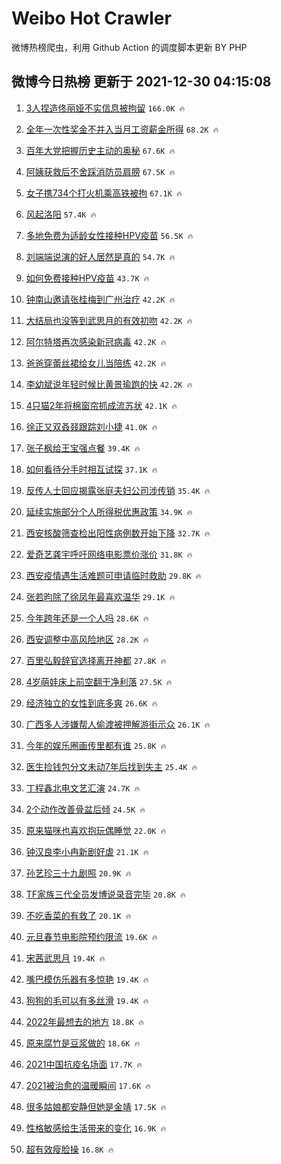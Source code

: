 # Weibo Hot Crawler 



微博热榜爬虫，利用 Github Action 的调度脚本更新 BY PHP 


## 微博今日热榜 更新于 2021-12-30 04:15:08 
1. [3人捏造佟丽娅不实信息被拘留](https://s.weibo.com/weibo?q=%233%E4%BA%BA%E6%8D%8F%E9%80%A0%E4%BD%9F%E4%B8%BD%E5%A8%85%E4%B8%8D%E5%AE%9E%E4%BF%A1%E6%81%AF%E8%A2%AB%E6%8B%98%E7%95%99%23&Refer=top) `166.0K 🔥` 

1. [全年一次性奖金不并入当月工资薪金所得](https://s.weibo.com/weibo?q=%23%E5%85%A8%E5%B9%B4%E4%B8%80%E6%AC%A1%E6%80%A7%E5%A5%96%E9%87%91%E4%B8%8D%E5%B9%B6%E5%85%A5%E5%BD%93%E6%9C%88%E5%B7%A5%E8%B5%84%E8%96%AA%E9%87%91%E6%89%80%E5%BE%97%23&Refer=top) `68.2K 🔥` 

1. [百年大党把握历史主动的奥秘](https://s.weibo.com/weibo?q=%23%E7%99%BE%E5%B9%B4%E5%A4%A7%E5%85%9A%E6%8A%8A%E6%8F%A1%E5%8E%86%E5%8F%B2%E4%B8%BB%E5%8A%A8%E7%9A%84%E5%A5%A5%E7%A7%98%23&Refer=top) `67.6K 🔥` 

1. [阿姨获救后不舍踩消防员肩膀](https://s.weibo.com/weibo?q=%E9%98%BF%E5%A7%A8%E8%8E%B7%E6%95%91%E5%90%8E%E4%B8%8D%E8%88%8D%E8%B8%A9%E6%B6%88%E9%98%B2%E5%91%98%E8%82%A9%E8%86%80&Refer=top) `67.5K 🔥` 

1. [女子携734个打火机乘高铁被拘](https://s.weibo.com/weibo?q=%23%E5%A5%B3%E5%AD%90%E6%90%BA734%E4%B8%AA%E6%89%93%E7%81%AB%E6%9C%BA%E4%B9%98%E9%AB%98%E9%93%81%E8%A2%AB%E6%8B%98%23&Refer=top) `67.1K 🔥` 

1. [风起洛阳](https://s.weibo.com/weibo?q=%E9%A3%8E%E8%B5%B7%E6%B4%9B%E9%98%B3&Refer=top) `57.4K 🔥` 

1. [多地免费为适龄女性接种HPV疫苗](https://s.weibo.com/weibo?q=%23%E5%A4%9A%E5%9C%B0%E5%85%8D%E8%B4%B9%E4%B8%BA%E9%80%82%E9%BE%84%E5%A5%B3%E6%80%A7%E6%8E%A5%E7%A7%8DHPV%E7%96%AB%E8%8B%97%23&Refer=top) `56.5K 🔥` 

1. [刘端端说演的好人居然是真的](https://s.weibo.com/weibo?q=%23%E5%88%98%E7%AB%AF%E7%AB%AF%E8%AF%B4%E6%BC%94%E7%9A%84%E5%A5%BD%E4%BA%BA%E5%B1%85%E7%84%B6%E6%98%AF%E7%9C%9F%E7%9A%84%23&Refer=top) `54.7K 🔥` 

1. [如何免费接种HPV疫苗](https://s.weibo.com/weibo?q=%23%E5%A6%82%E4%BD%95%E5%85%8D%E8%B4%B9%E6%8E%A5%E7%A7%8DHPV%E7%96%AB%E8%8B%97%23&Refer=top) `43.7K 🔥` 

1. [钟南山邀请张桂梅到广州治疗](https://s.weibo.com/weibo?q=%23%E9%92%9F%E5%8D%97%E5%B1%B1%E9%82%80%E8%AF%B7%E5%BC%A0%E6%A1%82%E6%A2%85%E5%88%B0%E5%B9%BF%E5%B7%9E%E6%B2%BB%E7%96%97%23&Refer=top) `42.2K 🔥` 

1. [大结局也没等到武思月的有效初吻](https://s.weibo.com/weibo?q=%23%E5%A4%A7%E7%BB%93%E5%B1%80%E4%B9%9F%E6%B2%A1%E7%AD%89%E5%88%B0%E6%AD%A6%E6%80%9D%E6%9C%88%E7%9A%84%E6%9C%89%E6%95%88%E5%88%9D%E5%90%BB%23&Refer=top) `42.2K 🔥` 

1. [阿尔特塔再次感染新冠病毒](https://s.weibo.com/weibo?q=%23%E9%98%BF%E5%B0%94%E7%89%B9%E5%A1%94%E5%86%8D%E6%AC%A1%E6%84%9F%E6%9F%93%E6%96%B0%E5%86%A0%E7%97%85%E6%AF%92%23&Refer=top) `42.2K 🔥` 

1. [爸爸穿蕾丝裙给女儿当陪练](https://s.weibo.com/weibo?q=%23%E7%88%B8%E7%88%B8%E7%A9%BF%E8%95%BE%E4%B8%9D%E8%A3%99%E7%BB%99%E5%A5%B3%E5%84%BF%E5%BD%93%E9%99%AA%E7%BB%83%23&Refer=top) `42.2K 🔥` 

1. [李幼斌说年轻时候比黄景瑜跑的快](https://s.weibo.com/weibo?q=%23%E6%9D%8E%E5%B9%BC%E6%96%8C%E8%AF%B4%E5%B9%B4%E8%BD%BB%E6%97%B6%E5%80%99%E6%AF%94%E9%BB%84%E6%99%AF%E7%91%9C%E8%B7%91%E7%9A%84%E5%BF%AB%23&Refer=top) `42.2K 🔥` 

1. [4只猫2年将棉窗帘抓成流苏状](https://s.weibo.com/weibo?q=%234%E5%8F%AA%E7%8C%AB2%E5%B9%B4%E5%B0%86%E6%A3%89%E7%AA%97%E5%B8%98%E6%8A%93%E6%88%90%E6%B5%81%E8%8B%8F%E7%8A%B6%23&Refer=top) `42.1K 🔥` 

1. [徐正又双叒叕跟踪刘小捷](https://s.weibo.com/weibo?q=%23%E5%BE%90%E6%AD%A3%E5%8F%88%E5%8F%8C%E5%8F%92%E5%8F%95%E8%B7%9F%E8%B8%AA%E5%88%98%E5%B0%8F%E6%8D%B7%23&Refer=top) `41.0K 🔥` 

1. [张子枫给王宝强点餐](https://s.weibo.com/weibo?q=%23%E5%BC%A0%E5%AD%90%E6%9E%AB%E7%BB%99%E7%8E%8B%E5%AE%9D%E5%BC%BA%E7%82%B9%E9%A4%90%23&Refer=top) `39.4K 🔥` 

1. [如何看待分手时相互试探](https://s.weibo.com/weibo?q=%23%E5%A6%82%E4%BD%95%E7%9C%8B%E5%BE%85%E5%88%86%E6%89%8B%E6%97%B6%E7%9B%B8%E4%BA%92%E8%AF%95%E6%8E%A2%23&Refer=top) `37.1K 🔥` 

1. [反传人士回应揭露张庭夫妇公司涉传销](https://s.weibo.com/weibo?q=%23%E5%8F%8D%E4%BC%A0%E4%BA%BA%E5%A3%AB%E5%9B%9E%E5%BA%94%E6%8F%AD%E9%9C%B2%E5%BC%A0%E5%BA%AD%E5%A4%AB%E5%A6%87%E5%85%AC%E5%8F%B8%E6%B6%89%E4%BC%A0%E9%94%80%23&Refer=top) `35.4K 🔥` 

1. [延续实施部分个人所得税优惠政策](https://s.weibo.com/weibo?q=%23%E5%BB%B6%E7%BB%AD%E5%AE%9E%E6%96%BD%E9%83%A8%E5%88%86%E4%B8%AA%E4%BA%BA%E6%89%80%E5%BE%97%E7%A8%8E%E4%BC%98%E6%83%A0%E6%94%BF%E7%AD%96%23&Refer=top) `34.9K 🔥` 

1. [西安核酸筛查检出阳性病例数开始下降](https://s.weibo.com/weibo?q=%23%E8%A5%BF%E5%AE%89%E6%A0%B8%E9%85%B8%E7%AD%9B%E6%9F%A5%E6%A3%80%E5%87%BA%E9%98%B3%E6%80%A7%E7%97%85%E4%BE%8B%E6%95%B0%E5%BC%80%E5%A7%8B%E4%B8%8B%E9%99%8D%23&Refer=top) `32.7K 🔥` 

1. [爱奇艺龚宇呼吁网络电影票价涨价](https://s.weibo.com/weibo?q=%23%E7%88%B1%E5%A5%87%E8%89%BA%E9%BE%9A%E5%AE%87%E5%91%BC%E5%90%81%E7%BD%91%E7%BB%9C%E7%94%B5%E5%BD%B1%E7%A5%A8%E4%BB%B7%E6%B6%A8%E4%BB%B7%23&Refer=top) `31.8K 🔥` 

1. [西安疫情遇生活难题可申请临时救助](https://s.weibo.com/weibo?q=%23%E8%A5%BF%E5%AE%89%E7%96%AB%E6%83%85%E9%81%87%E7%94%9F%E6%B4%BB%E9%9A%BE%E9%A2%98%E5%8F%AF%E7%94%B3%E8%AF%B7%E4%B8%B4%E6%97%B6%E6%95%91%E5%8A%A9%23&Refer=top) `29.8K 🔥` 

1. [张若昀除了徐凤年最喜欢温华](https://s.weibo.com/weibo?q=%23%E5%BC%A0%E8%8B%A5%E6%98%80%E9%99%A4%E4%BA%86%E5%BE%90%E5%87%A4%E5%B9%B4%E6%9C%80%E5%96%9C%E6%AC%A2%E6%B8%A9%E5%8D%8E%23&Refer=top) `29.1K 🔥` 

1. [今年跨年还是一个人吗](https://s.weibo.com/weibo?q=%23%E4%BB%8A%E5%B9%B4%E8%B7%A8%E5%B9%B4%E8%BF%98%E6%98%AF%E4%B8%80%E4%B8%AA%E4%BA%BA%E5%90%97%23&Refer=top) `28.6K 🔥` 

1. [西安调整中高风险地区](https://s.weibo.com/weibo?q=%23%E8%A5%BF%E5%AE%89%E8%B0%83%E6%95%B4%E4%B8%AD%E9%AB%98%E9%A3%8E%E9%99%A9%E5%9C%B0%E5%8C%BA%23&Refer=top) `28.2K 🔥` 

1. [百里弘毅辞官选择离开神都](https://s.weibo.com/weibo?q=%23%E7%99%BE%E9%87%8C%E5%BC%98%E6%AF%85%E8%BE%9E%E5%AE%98%E9%80%89%E6%8B%A9%E7%A6%BB%E5%BC%80%E7%A5%9E%E9%83%BD%23&Refer=top) `27.8K 🔥` 

1. [4岁萌娃床上前空翻干净利落](https://s.weibo.com/weibo?q=%234%E5%B2%81%E8%90%8C%E5%A8%83%E5%BA%8A%E4%B8%8A%E5%89%8D%E7%A9%BA%E7%BF%BB%E5%B9%B2%E5%87%80%E5%88%A9%E8%90%BD%23&Refer=top) `27.5K 🔥` 

1. [经济独立的女性到底多爽](https://s.weibo.com/weibo?q=%23%E7%BB%8F%E6%B5%8E%E7%8B%AC%E7%AB%8B%E7%9A%84%E5%A5%B3%E6%80%A7%E5%88%B0%E5%BA%95%E5%A4%9A%E7%88%BD%23&Refer=top) `26.6K 🔥` 

1. [广西多人涉嫌帮人偷渡被押解游街示众](https://s.weibo.com/weibo?q=%23%E5%B9%BF%E8%A5%BF%E5%A4%9A%E4%BA%BA%E6%B6%89%E5%AB%8C%E5%B8%AE%E4%BA%BA%E5%81%B7%E6%B8%A1%E8%A2%AB%E6%8A%BC%E8%A7%A3%E6%B8%B8%E8%A1%97%E7%A4%BA%E4%BC%97%23&Refer=top) `26.1K 🔥` 

1. [今年的娱乐圈画传里都有谁](https://s.weibo.com/weibo?q=%23%E4%BB%8A%E5%B9%B4%E7%9A%84%E5%A8%B1%E4%B9%90%E5%9C%88%E7%94%BB%E4%BC%A0%E9%87%8C%E9%83%BD%E6%9C%89%E8%B0%81%23&Refer=top) `25.8K 🔥` 

1. [医生捡钱包分文未动7年后找到失主](https://s.weibo.com/weibo?q=%23%E5%8C%BB%E7%94%9F%E6%8D%A1%E9%92%B1%E5%8C%85%E5%88%86%E6%96%87%E6%9C%AA%E5%8A%A87%E5%B9%B4%E5%90%8E%E6%89%BE%E5%88%B0%E5%A4%B1%E4%B8%BB%23&Refer=top) `25.4K 🔥` 

1. [丁程鑫北电文艺汇演](https://s.weibo.com/weibo?q=%23%E4%B8%81%E7%A8%8B%E9%91%AB%E5%8C%97%E7%94%B5%E6%96%87%E8%89%BA%E6%B1%87%E6%BC%94%23&Refer=top) `24.7K 🔥` 

1. [2个动作改善骨盆后倾](https://s.weibo.com/weibo?q=%232%E4%B8%AA%E5%8A%A8%E4%BD%9C%E6%94%B9%E5%96%84%E9%AA%A8%E7%9B%86%E5%90%8E%E5%80%BE%23&Refer=top) `24.5K 🔥` 

1. [原来猫咪也喜欢抱玩偶睡觉](https://s.weibo.com/weibo?q=%23%E5%8E%9F%E6%9D%A5%E7%8C%AB%E5%92%AA%E4%B9%9F%E5%96%9C%E6%AC%A2%E6%8A%B1%E7%8E%A9%E5%81%B6%E7%9D%A1%E8%A7%89%23&Refer=top) `22.0K 🔥` 

1. [钟汉良李小冉新剧好虐](https://s.weibo.com/weibo?q=%23%E9%92%9F%E6%B1%89%E8%89%AF%E6%9D%8E%E5%B0%8F%E5%86%89%E6%96%B0%E5%89%A7%E5%A5%BD%E8%99%90%23&Refer=top) `21.1K 🔥` 

1. [孙艺珍三十九剧照](https://s.weibo.com/weibo?q=%23%E5%AD%99%E8%89%BA%E7%8F%8D%E4%B8%89%E5%8D%81%E4%B9%9D%E5%89%A7%E7%85%A7%23&Refer=top) `20.9K 🔥` 

1. [TF家族三代全员发博说录音完毕](https://s.weibo.com/weibo?q=%23TF%E5%AE%B6%E6%97%8F%E4%B8%89%E4%BB%A3%E5%85%A8%E5%91%98%E5%8F%91%E5%8D%9A%E8%AF%B4%E5%BD%95%E9%9F%B3%E5%AE%8C%E6%AF%95%23&Refer=top) `20.8K 🔥` 

1. [不吃香菜的有救了](https://s.weibo.com/weibo?q=%23%E4%B8%8D%E5%90%83%E9%A6%99%E8%8F%9C%E7%9A%84%E6%9C%89%E6%95%91%E4%BA%86%23&Refer=top) `20.1K 🔥` 

1. [元旦春节电影院预约限流](https://s.weibo.com/weibo?q=%23%E5%85%83%E6%97%A6%E6%98%A5%E8%8A%82%E7%94%B5%E5%BD%B1%E9%99%A2%E9%A2%84%E7%BA%A6%E9%99%90%E6%B5%81%23&Refer=top) `19.6K 🔥` 

1. [宋茜武思月](https://s.weibo.com/weibo?q=%E5%AE%8B%E8%8C%9C%E6%AD%A6%E6%80%9D%E6%9C%88&Refer=top) `19.4K 🔥` 

1. [嘴巴模仿乐器有多惊艳](https://s.weibo.com/weibo?q=%23%E5%98%B4%E5%B7%B4%E6%A8%A1%E4%BB%BF%E4%B9%90%E5%99%A8%E6%9C%89%E5%A4%9A%E6%83%8A%E8%89%B3%23&Refer=top) `19.4K 🔥` 

1. [狗狗的毛可以有多丝滑](https://s.weibo.com/weibo?q=%23%E7%8B%97%E7%8B%97%E7%9A%84%E6%AF%9B%E5%8F%AF%E4%BB%A5%E6%9C%89%E5%A4%9A%E4%B8%9D%E6%BB%91%23&Refer=top) `19.4K 🔥` 

1. [2022年最想去的地方](https://s.weibo.com/weibo?q=%232022%E5%B9%B4%E6%9C%80%E6%83%B3%E5%8E%BB%E7%9A%84%E5%9C%B0%E6%96%B9%23&Refer=top) `18.8K 🔥` 

1. [原来腐竹是豆浆做的](https://s.weibo.com/weibo?q=%23%E5%8E%9F%E6%9D%A5%E8%85%90%E7%AB%B9%E6%98%AF%E8%B1%86%E6%B5%86%E5%81%9A%E7%9A%84%23&Refer=top) `18.6K 🔥` 

1. [2021中国抗疫名场面](https://s.weibo.com/weibo?q=%232021%E4%B8%AD%E5%9B%BD%E6%8A%97%E7%96%AB%E5%90%8D%E5%9C%BA%E9%9D%A2%23&Refer=top) `17.7K 🔥` 

1. [2021被治愈的温暖瞬间](https://s.weibo.com/weibo?q=%232021%E8%A2%AB%E6%B2%BB%E6%84%88%E7%9A%84%E6%B8%A9%E6%9A%96%E7%9E%AC%E9%97%B4%23&Refer=top) `17.6K 🔥` 

1. [很多姑娘都安静但她是金靖](https://s.weibo.com/weibo?q=%23%E5%BE%88%E5%A4%9A%E5%A7%91%E5%A8%98%E9%83%BD%E5%AE%89%E9%9D%99%E4%BD%86%E5%A5%B9%E6%98%AF%E9%87%91%E9%9D%96%23&Refer=top) `17.5K 🔥` 

1. [性格敏感给生活带来的变化](https://s.weibo.com/weibo?q=%23%E6%80%A7%E6%A0%BC%E6%95%8F%E6%84%9F%E7%BB%99%E7%94%9F%E6%B4%BB%E5%B8%A6%E6%9D%A5%E7%9A%84%E5%8F%98%E5%8C%96%23&Refer=top) `16.9K 🔥` 

1. [超有效瘦脸操](https://s.weibo.com/weibo?q=%23%E8%B6%85%E6%9C%89%E6%95%88%E7%98%A6%E8%84%B8%E6%93%8D%23&Refer=top) `16.8K 🔥` 

